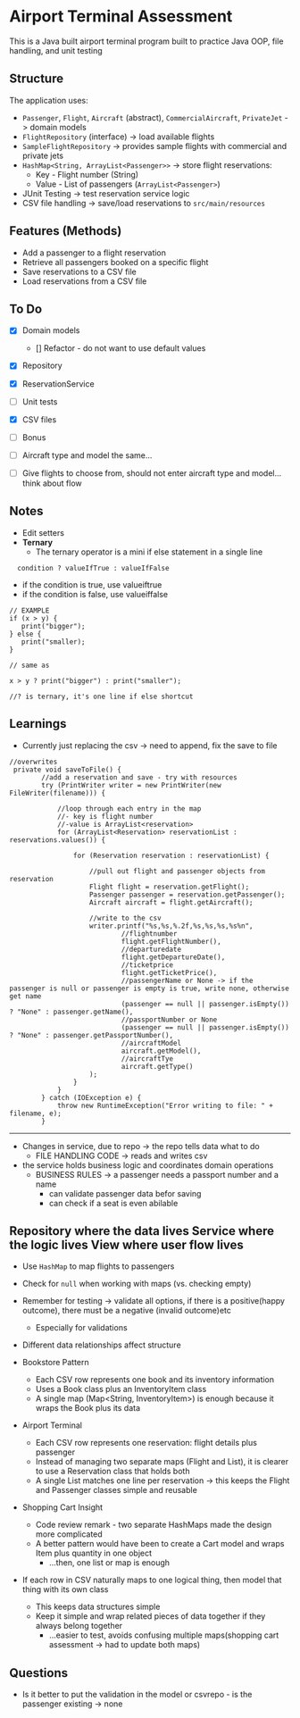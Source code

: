 # Airport Terminal Assessment
This is a Java built airport terminal program built to practice Java OOP, file handling, and unit testing

## Structure

The application uses:
- `Passenger`, `Flight`, `Aircraft` (abstract), `CommercialAircraft`, `PrivateJet` -> domain models
- `FlightRepository` (interface) -> load available flights
- `SampleFlightRepository` -> provides sample flights with commercial and private jets
- `HashMap<String, ArrayList<Passenger>>` -> store flight reservations:
    - Key - Flight number (String)
    - Value - List of passengers (`ArrayList<Passenger>`)
- JUnit Testing -> test reservation service logic
- CSV file handling -> save/load reservations to `src/main/resources`


## Features (Methods)
- Add a passenger to a flight reservation
- Retrieve all passengers booked on a specific flight
- Save reservations to a CSV file
- Load reservations from a CSV file

## To Do

- [x] Domain models
  - [] Refactor - do not want to use default values
- [x] Repository
- [x] ReservationService 
- [ ] Unit tests
- [x] CSV files
- [ ] Bonus

- [ ] Aircraft type and model the same...
- [ ] Give flights to choose from, should not enter aircraft type and model... think about flow

## Notes
- Edit setters
- **Ternary**
  - The ternary operator is a mini if else statement in a single line
```
  condition ? valueIfTrue : valueIfFalse
 ```
- if the condition is true, use valueiftrue
- if the condition is false, use valueiffalse

```
// EXAMPLE 
if (x > y) {
   print("bigger");
} else {
   print("smaller);
}

// same as

x > y ? print("bigger") : print("smaller");

//? is ternary, it's one line if else shortcut

```

## Learnings
- Currently just replacing the csv -> need to append, fix the save to file
```
//overwrites
 private void saveToFile() {
        //add a reservation and save - try with resources
        try (PrintWriter writer = new PrintWriter(new FileWriter(filename))) {

            //loop through each entry in the map
            //- key is flight number
            //-value is ArrayList<reservation>
            for (ArrayList<Reservation> reservationList : reservations.values()) {

                for (Reservation reservation : reservationList) {

                    //pull out flight and passenger objects from reservation
                    Flight flight = reservation.getFlight();
                    Passenger passenger = reservation.getPassenger();
                    Aircraft aircraft = flight.getAircraft();

                    //write to the csv
                    writer.printf("%s,%s,%.2f,%s,%s,%s,%s%n",
                            //flightnumber
                            flight.getFlightNumber(),
                            //departuredate
                            flight.getDepartureDate(),
                            //ticketprice
                            flight.getTicketPrice(),
                            //passengerName or None -> if the passenger is null or passenger is empty is true, write none, otherwise get name
                            (passenger == null || passenger.isEmpty()) ? "None" : passenger.getName(),
                            //passportNumber or None
                            (passenger == null || passenger.isEmpty()) ? "None" : passenger.getPassportNumber(),
                            //aircraftModel
                            aircraft.getModel(),
                            //aircraftTye
                            aircraft.getType()
                    );
                }
            }
        } catch (IOException e) {
            throw new RuntimeException("Error writing to file: " + filename, e);
        }
```
---

- Changes in service, due to repo -> the repo tells data what to do
  - FILE HANDLING CODE -> reads and writes csv
- the service holds business logic and coordinates domain operations
  - BUSINESS RULES -> a passenger needs a passport number and a name
    - can validate passenger data befor saving
    - can check if a seat is even abilable

**Repository** where the data lives
**Service** where the logic lives
**View** where user flow lives
---

- Use `HashMap` to map flights to passengers
- Check for `null` when working with maps (vs. checking empty)
- Remember for testing -> validate all options, if there is a positive(happy outcome), there must be a negative (invalid outcome)etc
  - Especially for validations
- Different data relationships affect structure

- Bookstore Pattern
  - Each CSV row represents one book and its inventory information 
  - Uses a Book class plus an InventoryItem class
  - A single map (Map<String, InventoryItem>) is enough because it wraps the Book plus its data

- Airport Terminal
  - Each CSV row represents one reservation: flight details plus passenger
  - Instead of managing two separate maps (Flight and List<Passenger>), it is clearer to use a Reservation class that holds both
  - A single List<Reservation> matches one line per reservation -> this keeps the Flight and Passenger classes simple and reusable

- Shopping Cart Insight
  - Code review remark - two separate HashMaps made the design more complicated
  - A better pattern would have been to create a Cart model and wraps Item plus quantity in one object
    - ...then, one list or map is enough

- If each row in CSV naturally maps to one logical thing, then model that thing with its own class
  - This keeps data structures simple
  - Keep it simple and wrap related pieces of data together if they always belong together
    - ...easier to test, avoids confusing multiple maps(shopping cart assessment -> had to update both maps)

## Questions
- Is it better to put the validation in the model or csvrepo - is the passenger existing -> none
